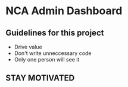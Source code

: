 # NCA Admin Dashboard

## Guidelines for this project
- Drive value
- Don't write unneccessary code
- Only one person will see it

## STAY MOTIVATED
